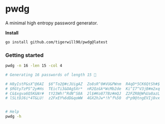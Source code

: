 # pwdg

A minimal high entropy password generator.

**Install**
````bash
go install github.com/tigerwill90/pwdg@latest
````

### Getting started
````bash
pwdg -n 16 -len 15 -col 4

# Generating 16 passwords of length 15 🚀

# H8yIstP&sX^@6AI  $6^To2@#cJUigAZ  Zo8sR^0#VU&PWnm  R4qD*5CK6QtSh#$
# $RGty7zPS^2y#Hs  TEicTi3&OAg5Xr*  nR2Qz&k*WcMb2de  Ki^I7^V3jB#m2xq
# C&$xgva6Q5K&Nr#  tY23Wh!^RdN^S8A  2l$#Ko877Bz#mQJ  Z2FZR8@W%Ua8azL
# lSLtDJ6i*4T&LU!  z2FxEY%6dD&qoWW  4GX2hJw*!h^f%50  d*p9@tngEVIj8vx


# Help
pwdg -h
````
